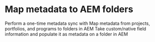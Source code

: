 

# Map metadata to AEM folders

Perform a one-time metadata sync with Map metadata from projects, portfolios, and programs to folders in AEM Take custom/native field information and populate it as metadata on a folder in AEM

&nbsp;

&nbsp;
